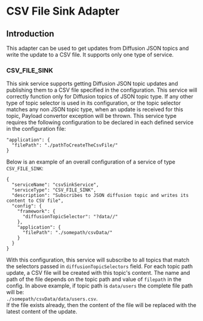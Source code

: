 # CSV File Sink Adapter

## Introduction
This adapter can be used to get updates from Diffusion JSON topics and write the update to a CSV file. It supports only one type of service. 

### CSV_FILE_SINK  
This sink service supports getting Diffusion JSON topic updates and publishing them to a CSV file specified in the configuration. This service will correctly function only for Diffusion topics of JSON topic type. If any other type of topic selector is used in its configuration, or the topic selector matches any non JSON topic type, when an update is received for this topic, Payload convertor exception will be thrown. This service type requires the following configuration to be declared in each defined service in the configuration file:
  
    "application": {
      "filePath": "./pathToCreateTheCsvFile/"
    }

Below is an example of an overall configuration of a service of type `CSV_FILE_SINK`:
    
    {
      "serviceName": "csvSinkService",
      "serviceType": "CSV_FILE_SINK",
      "description": "Subscribes to JSON diffusion topic and writes its content to CSV file",
      "config": {
        "framework": {
          "diffusionTopicSelector": "?data//"
        },
        "application": {
          "filePath": "./somepath/csvData/"
        }
      }
    }   

With this configuration, this service will subscribe to all topics that match the selectors passed in `diffusionTopicSelectors` field. For each topic path update, a CSV file will be created with this topic's content. The name and path of the file depends on the topic path and value of `filepath` in the config. In above example, if topic path is `data/users` the complete file path will be:  
 `./somepath/csvData/data/users.csv`.  
 If the file exists already, then the content of the file will be replaced with the latest content of the update.